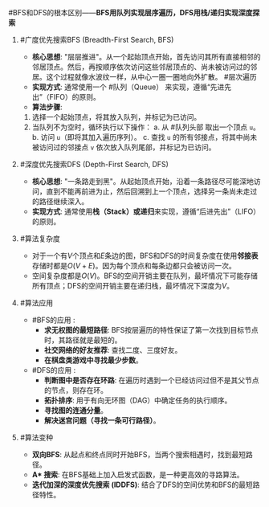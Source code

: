 #BFS和DFS的根本区别——**BFS用队列实现层序遍历，DFS用栈/递归实现深度探索**  
1. #广度优先搜索BFS (Breadth-First Search, BFS) 
	*   **核心思想**: "层层推进"。从一个起始顶点开始，首先访问其所有直接相邻的邻居顶点。然后，再按顺序依次访问这些邻居顶点的、尚未被访问过的邻居。这个过程就像水波纹一样，从中心一圈一圈地向外扩散。  #层次遍历 
	*   **实现方式**: 通常使用一个 #队列（Queue） 来实现，遵循“先进先出”（FIFO）的原则。
	*   **算法步骤**:
    1.  选择一个起始顶点，将其放入队列，并标记为已访问。
    2.  当队列不为空时，循环执行以下操作：
        a. 从 #队列头部 取出一个顶点 `u`。
        b. 访问 `u`（即将其加入遍历序列）。
        c. 查找 `u` 的所有邻接点，将其中尚未被访问过的邻接点 `v` 依次放入队列尾部，并标记为已访问。
2. #深度优先搜索DFS (Depth-First Search, DFS)
	*   **核心思想**: "一条路走到黑"。从起始顶点开始，沿着一条路径尽可能深地访问，直到不能再前进为止，然后回溯到上一个顶点，选择另一条尚未走过的路径继续深入。
	*   **实现方式**: 通常使用**栈（Stack）**或**递归**来实现，遵循“后进先出”（LIFO）的原则。

3. #算法复杂度 
	*   对于一个有$V$个顶点和$E$条边的图，BFS和DFS的时间复杂度在使用**邻接表**存储时都是$O(V+E)$。因为每个顶点和每条边都只会被访问一次。
	*   空间复杂度都是$O(V)$。BFS的空间开销主要在队列，最坏情况下可能存储所有顶点；DFS的空间开销主要在递归栈，最坏情况下深度为$V$。 

4. #算法应用 
    *   #BFS的应用 :
        *   **求无权图的最短路径**: BFS按层遍历的特性保证了第一次找到目标节点时，其路径就是最短的。
        *   **社交网络的好友推荐**: 查找二度、三度好友。
        *   **在棋盘类游戏中寻找最少步数**。
    *   #DFS的应用 :
        *   **判断图中是否存在环路**: 在遍历时遇到一个已经访问过但不是其父节点的节点，则存在环。
        *   **拓扑排序**: 用于有向无环图（DAG）中确定任务的执行顺序。
        *   **寻找图的连通分量**。
        *   **解决迷宫问题（寻找一条可行路径）**。
5. #算法变种  
    *   **双向BFS**: 从起点和终点同时开始BFS，当两个搜索相遇时，找到最短路径。
    *   **A\* 搜索**: 在BFS基础上加入启发式函数，是一种更高效的寻路算法。
    *   **迭代加深的深度优先搜索 (IDDFS)**: 结合了DFS的空间优势和BFS的最短路径特性。
